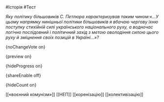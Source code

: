 #Історія #Тест

*Яку політику більшовиків С. Петлюра характеризував таким чином:«...У  цьому напрямку нинішньої політики більшовиків я вбачаю чергову їхню  поступку стихійній силі українського національного руху, а водночас  логічно послідовний і політичний захід з метою оволодіння силою цього  руху й зміцнення своїх позицій в Україні...»?*

{noChangeVote on}

{preview on}

{hideProgress on}

{shareEnable off}

{hideCount on}

[[«воєнний комунізм»]]
[[НЕП]]
[[коренізацію]]
[[колективізацію]]
